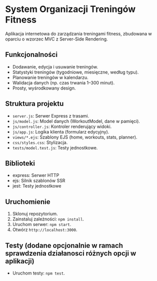 # System Organizacji Treningów Fitness

Aplikacja internetowa do zarządzania treningami fitness, zbudowana w oparciu o wzorzec MVC z Server-Side Rendering.

## Funkcjonalności
- Dodawanie, edycja i usuwanie treningów.
- Statystyki treningów (tygodniowe, miesięczne, według typu).
- Planowanie treningów w kalendarzu.
- Walidacja danych (np. czas trwania 1–300 minut).
- Prosty, wyśrodkowany design.

## Struktura projektu
- `server.js`: Serwer Express z trasami.
- `js/model.js`: Model danych (WorkoutModel, dane w pamięci).
- `js/controller.js`: Kontroler renderujący widoki.
- `js/app.js`: Logika klienta (formularz edycyjny).
- `views/*.ejs`: Szablony EJS (home, workouts, stats, planner).
- `css/styles.css`: Stylizacja.
- `tests/model.test.js`: Testy jednostkowe.

## Biblioteki
- express: Serwer HTTP
- ejs: Silnik szablonów SSR
- jest: Testy jednostkowe

## Uruchomienie
1. Sklonuj repozytorium.
2. Zainstaluj zależności: `npm install`.
3. Uruchom serwer: `npm start`.
4. Otwórz `http://localhost:3000`.

## Testy (dodane opcjonalnie w ramach sprawdzenia działanosci różnych opcji w aplikacji)
- Uruchom testy: `npm test`.